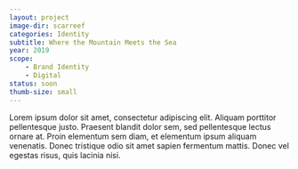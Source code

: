 ```yaml
---
layout: project
image-dir: scarreef
categories: Identity
subtitle: Where the Mountain Meets the Sea
year: 2019
scope: 
    - Brand Identity
    - Digital
status: soon
thumb-size: small
---
```


Lorem ipsum dolor sit amet, consectetur adipiscing elit. Aliquam porttitor pellentesque justo. Praesent blandit dolor sem, sed pellentesque lectus ornare at. Proin elementum sem diam, et elementum ipsum aliquam venenatis. Donec tristique odio sit amet sapien fermentum mattis. Donec vel egestas risus, quis lacinia nisi.
